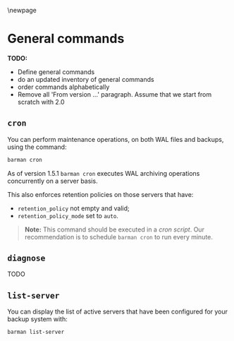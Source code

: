 \newpage

# General commands

**TODO:**

- Define general commands
- do an updated inventory of general commands
- order commands alphabetically
- Remove all 'From version ...' paragraph. Assume that we start from scratch with 2.0


## `cron`

You can perform maintenance operations, on both WAL files and backups,
using the command:


``` bash
barman cron
```

As of version 1.5.1 `barman cron` executes WAL archiving operations
concurrently on a server basis.

This also enforces retention policies on those servers that have:


- `retention_policy` not empty and valid;
- `retention_policy_mode` set to `auto`.


> **Note:**
> This command should be executed in a _cron script_. Our
> recommendation is to schedule `barman cron` to run every minute.

## `diagnose`

TODO

## `list-server`

You can display the list of active servers that have been configured
for your backup system with:

``` bash
barman list-server
```
